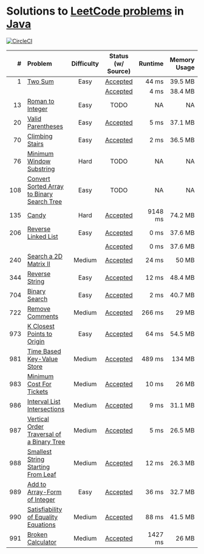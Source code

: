 # Solutions to [LeetCode problems](https://leetcode.com/problemset/all/) in [Java](https://www.java.com)

[![CircleCI](https://circleci.com/gh/aa8y/leetcode-java.svg?style=svg)](https://circleci.com/gh/aa8y/leetcode-java)

| #    | Problem  |  Difficulty  |  Status (w/ Source) | Runtime | Memory Usage |
|-----:|:---------|:------------:|:-------------------:|--------:|-------------:|
|    1 | [Two Sum](https://leetcode.com/problems/two-sum/submissions/) | Easy | [Accepted](https://github.com/aa8y/leetcode-java/blob/master/src/main/java/co/aa8y/leetcode/TwoSumBruteForce.java) | 44 ms | 39.5 MB |
|      |                                                               |      | [Accepted](https://github.com/aa8y/leetcode-java/blob/master/src/main/java/co/aa8y/leetcode/TwoSumLinearTime.java) |  4 ms | 38.4 MB |
|   13 | [Roman to Integer](https://leetcode.com/problems/roman-to-integer/) | Easy | TODO | NA | NA |
|   20 | [Valid Parentheses](https://leetcode.com/problems/valid-parentheses/) | Easy | [Accepted](https://github.com/aa8y/leetcode-java/blob/master/src/main/java/co/aa8y/leetcode/ValidParentheses.java) | 5 ms | 37.1 MB |
|   70 | [Climbing Stairs](https://leetcode.com/problems/climbing-stairs/) | Easy | [Accepted](https://github.com/aa8y/leetcode-java/blob/master/src/main/java/co/aa8y/leetcode/ClimbingStairs.java) | 2 ms | 36.5 MB |
|   76 | [Minimum Window Substring](https://leetcode.com/problems/minimum-window-substring/) | Hard | TODO | NA | NA |
|  108 | [Convert Sorted Array to Binary Search Tree](https://leetcode.com/problems/convert-sorted-array-to-binary-search-tree/) | Easy | TODO | NA | NA |
|  135 | [Candy](https://leetcode.com/problems/candy/) | Hard | [Accepted](https://github.com/aa8y/leetcode-java/blob/master/src/main/java/co/aa8y/leetcode/Candy.java) | 9148 ms | 74.2 MB |
|  206 | [Reverse Linked List](https://leetcode.com/problems/reverse-linked-list/) | Easy | [Accepted](https://github.com/aa8y/leetcode-java/blob/master/src/main/java/co/aa8y/leetcode/ReverseLinkedListIterative.java) | 0 ms | 37.6 MB | 
|      |                                                                           |      | [Accepted](https://github.com/aa8y/leetcode-java/blob/master/src/main/java/co/aa8y/leetcode/ReverseLinkedListRecursive.java) | 0 ms | 37.6 MB | 
|  240 | [Search a 2D Matrix II](https://leetcode.com/problems/search-a-2d-matrix-ii/) | Medium | [Accepted](https://github.com/aa8y/leetcode-java/blob/master/src/main/java/co/aa8y/leetcode/SearchA2DMatrix2.java) | 24 ms | 50 MB |
|  344 | [Reverse String](https://leetcode.com/problems/reverse-string/) | Easy | [Accepted](https://github.com/aa8y/leetcode-java/blob/master/src/main/java/co/aa8y/leetcode/ReverseString.java) | 12 ms | 48.4 MB |
|  704 | [Binary Search](https://leetcode.com/problems/binary-search/) | Easy | [Accepted](https://github.com/aa8y/leetcode-java/blob/master/src/main/java/co/aa8y/leetcode/BinarySearch.java) | 2 ms | 40.7 MB |
|  722 | [Remove Comments](https://leetcode.com/problems/remove-comments/) | Medium | [Accepted](https://github.com/aa8y/leetcode-java/blob/master/src/main/java/co/aa8y/leetcode/RemoveComments.java) | 266 ms | 29 MB |
|  973 | [K Closest Points to Origin](https://leetcode.com/contest/weekly-contest-119/problems/k-closest-points-to-origin/) | Easy | [Accepted](https://github.com/aa8y/leetcode-java/blob/master/src/main/java/co/aa8y/leetcode/KClosestPointsToOrigin.java) | 64 ms | 54.5 MB |
|  981 | [Time Based Key-Value Store](https://leetcode.com/contest/weekly-contest-121/problems/time-based-key-value-store) | Medium | [Accepted](https://github.com/aa8y/leetcode-java/blob/master/src/main/java/co/aa8y/leetcode/TimeBasedKeyValueStore.java) | 489 ms | 134 MB |
|  983 | [Minimum Cost For Tickets](https://leetcode.com/contest/weekly-contest-121/problems/minimum-cost-for-tickets/) | Medium | [Accepted](https://github.com/aa8y/leetcode-java/blob/master/src/main/java/co/aa8y/leetcode/MinimumCostForTickets.java) | 10 ms | 26 MB |
|  986 | [Interval List Intersections](https://leetcode.com/contest/weekly-contest-122/problems/interval-list-intersections/) | Medium | [Accepted](https://github.com/aa8y/leetcode-java/blob/master/src/main/java/co/aa8y/leetcode/IntervalListIntersections.java) | 9 ms | 31.1 MB |
|  987 | [Vertical Order Traversal of a Binary Tree](https://leetcode.com/contest/weekly-contest-122/problems/vertical-order-traversal-of-a-binary-tree/) | Medium | [Accepted](https://github.com/aa8y/leetcode-java/blob/master/src/main/java/co/aa8y/leetcode/VerticalOrderTraversalOfBinaryTree.java) | 5 ms | 26.5 MB |
|  988 | [Smallest String Starting From Leaf](https://leetcode.com/problems/smallest-string-starting-from-leaf/) | Medium | [Accepted](https://github.com/aa8y/leetcode-java/blob/master/src/main/java/co/aa8y/leetcode/SmallestStringStartingFromLeaf.java) | 12 ms | 26.3 MB |
|  989 | [Add to Array-Form of Integer](https://leetcode.com/contest/weekly-contest-123/problems/add-to-array-form-of-integer) | Easy | [Accepted](https://github.com/aa8y/leetcode-java/blob/master/src/main/java/co/aa8y/leetcode/AddToArrayFormOfInteger.java) | 36 ms | 32.7 MB |
|  990 | [Satisfiability of Equality Equations](https://leetcode.com/contest/weekly-contest-123/problems/satisfiability-of-equality-equations/) | Medium | [Accepted](https://github.com/aa8y/leetcode-java/blob/master/src/main/java/co/aa8y/leetcode/SatisfiabilityOfEqualityEquations.java) | 88 ms | 41.5 MB |
|  991 | [Broken Calculator](https://leetcode.com/contest/weekly-contest-123/problems/broken-calculator/) | Medium | [Accepted](https://github.com/aa8y/leetcode-java/blob/master/src/main/java/co/aa8y/leetcode/BrokenCalculator.java) | 1427 ms | 26 MB |
